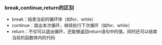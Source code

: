 ### break,continue,return的区别

+ break：结束当前的循环体（如for、while）
+ continue：跳出本次循环，继续执行下次循环（如for、while）
+ return：不仅可以退出循环，还能够返回return语句中的值，同时还可以结束当前的函数体内的代码